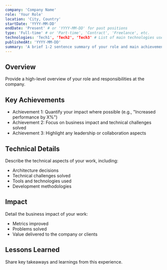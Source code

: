 ```yaml
---
company: 'Company Name'
role: 'Your Role'
location: 'City, Country'
startDate: 'YYYY-MM-DD'
endDate: 'Present' # or 'YYYY-MM-DD' for past positions
type: 'Full-time' # or 'Part-time', 'Contract', 'Freelance', etc.
technologies: 'Tech1', 'Tech2', 'Tech3' # List of main technologies used
publishedAt: 'YYYY-MM-DD'
summary: 'A brief 1-2 sentence summary of your role and main achievements'
---
```


## Overview

Provide a high-level overview of your role and responsibilities at the company.

## Key Achievements

- Achievement 1: Quantify your impact where possible (e.g., "Increased performance by X%")
- Achievement 2: Focus on business impact and technical challenges solved
- Achievement 3: Highlight any leadership or collaboration aspects

## Technical Details

Describe the technical aspects of your work, including:

- Architecture decisions
- Technical challenges solved
- Tools and technologies used
- Development methodologies

## Impact

Detail the business impact of your work:

- Metrics improved
- Problems solved
- Value delivered to the company or clients

## Lessons Learned

Share key takeaways and learnings from this experience.
